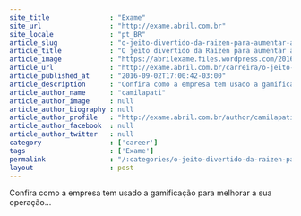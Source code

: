 ```yaml
---
site_title               : "Exame"
site_url                 : "http://exame.abril.com.br"
site_locale              : "pt_BR"
article_slug             : "o-jeito-divertido-da-raizen-para-aumentar-a-produtividade"
article_title            : "O jeito divertido da Raízen para aumentar a produtividade"
article_image            : "https://abrilexame.files.wordpress.com/2016/09/size_960_16_9_shell23.jpg?quality=70&strip=all&w=960"
article_url              : "http://exame.abril.com.br/carreira/o-jeito-divertido-da-raizen-para-aumentar-a-produtividade/"
article_published_at     : "2016-09-02T17:00:42-03:00"
article_description      : "Confira como a empresa tem usado a gamificação para melhorar a sua operação..."
article_author_name      : "camilapati"
article_author_image     : null
article_author_biography : null
article_author_profile   : "http://exame.abril.com.br/author/camilapati/"
article_author_facebook  : null
article_author_twitter   : null
category                 : ['career']
tags                     : ['Exame']
permalink                : "/:categories/o-jeito-divertido-da-raizen-para-aumentar-a-produtividade/"
layout                   : post
---
```


Confira como a empresa tem usado a gamificação para melhorar a sua operação...
